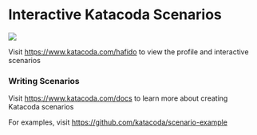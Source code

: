 # Interactive Katacoda Scenarios

[![](http://shields.katacoda.com/katacoda/hafido/count.svg)](https://www.katacoda.com/hafido "Get your profile on Katacoda.com")

Visit https://www.katacoda.com/hafido to view the profile and interactive scenarios

### Writing Scenarios
Visit https://www.katacoda.com/docs to learn more about creating Katacoda scenarios

For examples, visit https://github.com/katacoda/scenario-example
